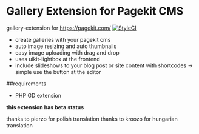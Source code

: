 # Gallery Extension for Pagekit CMS
gallery-extension for https://pagekit.com/ [![StyleCI](https://styleci.io/repos/65122978/shield?branch=master)](https://styleci.io/repos/65122978)

- create galleries with your pagekit cms
- auto image resizing and auto thumbnails
- easy image uploading with drag and drop
- uses uikit-lightbox at the frontend
- include slideshows to your blog post or site content with shortcodes -> simple use the button at the editor

##requirements
- PHP GD extension

**this extension has beta status**

thanks to pierzo for polish translation
thanks to kroozo for hungarian translation
